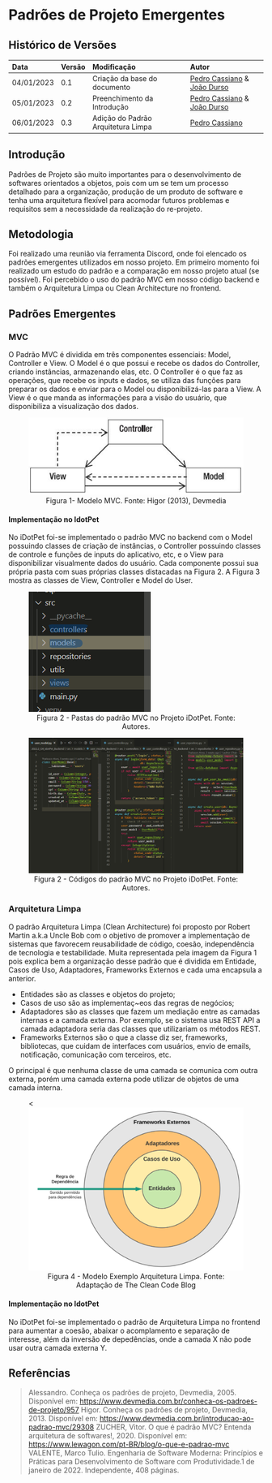 # Padrões de Projeto Emergentes

## Histórico de Versões

| Data | Versão | Modificação | Autor |
| :- | :- | :- | :- |
| 04/01/2023   | 0.1   | Criação da base do documento   | [Pedro Cassiano](https://github.com/PedroLucasCM) & [João Durso](https://github.com/jvsdurso) |
| 05/01/2023   | 0.2   | Preenchimento da Introdução   | [Pedro Cassiano](https://github.com/PedroLucasCM) & [João Durso](https://github.com/jvsdurso) |
| 06/01/2023   | 0.3   | Adição do Padrão Arquitetura Limpa   | [Pedro Cassiano](https://github.com/PedroLucasCM) |

## Introdução

Padrões de Projeto são muito importantes para o desenvolvimento de softwares orientados a objetos, pois com um se tem um processo detalhado para a organização, produção de um produto de software e tenha uma arquitetura flexível para acomodar futuros problemas e requisitos sem a necessidade da realização do re-projeto.


## Metodologia

Foi realizado uma reunião via ferramenta Discord, onde foi elencado os padrões emergentes utilizados em nosso projeto. Em primeiro momento foi realizado um estudo do padrão e a comparação em nosso projeto atual (se possível). Foi percebido o uso do padrão MVC em nosso código backend e também o Arquitetura Limpa ou Clean Architecture no frontend.

## Padrões Emergentes

### MVC

O Padrão MVC é dividida em três componentes essenciais: Model, Controller e View.
O Model é o que possui e recebe os dados do Controller, criando instâncias, armazenando elas, etc.
O Controller é o que faz as operações, que recebe os inputs e dados, se utiliza das funções para preparar os dados e enviar para o Model ou disponibilizá-las para a View.
A View é o que manda as informações para a visão do usuário, que disponibiliza a visualização dos dados.

<figure>
  <img src="https://github.com/UnBArqDsw2022-2/2022.2_G4_IDotPet/blob/master/docs/assets/padrao_emergente/mvc.jpg?raw=true" alt="Modelo MVC"/>
  <figcaption align="center"> Figura 1- Modelo MVC. Fonte: Higor (2013), Devmedia </figcaption>
</figure>

#### Implementação no IdotPet
No iDotPet foi-se implementado o padrão MVC no backend com o Model possuindo classes de criação de instâncias, o Controller possuindo classes de controle e funções de inputs do aplicativo, etc, e o View para disponibilizar visualmente dados do usuário. 
Cada componente possui sua própria pasta com suas próprias classes distacadas na Figura 2. A Figura 3 mostra as classes de View, Controller e Model do User.
<figure>
  <img src="https://github.com/UnBArqDsw2022-2/2022.2_G4_IDotPet/blob/master/docs/assets/padrao_emergente/mvc1_idotpet.png?raw=true" alt="Modelo MVC iDotPet"/>
  <figcaption align="center"> Figura 2 - Pastas do padrão MVC no Projeto iDotPet. Fonte: Autores. </figcaption>
</figure>

<figure>
  <img src="https://github.com/UnBArqDsw2022-2/2022.2_G4_IDotPet/blob/master/docs/assets/padrao_emergente/mvc2_idotpet.png?raw=true" alt="Modelo MVC iDotPet"/>
  <figcaption align="center"> Figura 2 - Códigos do padrão MVC no Projeto iDotPet. Fonte: Autores. </figcaption>
</figure>

### Arquitetura Limpa

O padrão Arquitetura Limpa (Clean Architecture) foi proposto por Robert Martin a.k.a Uncle Bob com o objetivo de promover a implementação de sistemas que favorecem reusabilidade de código, coesão, independência de tecnologia e testabilidade. Muita representada pela imagem da Figura 1 pois explica bem a organização desse padrão que é dividida em Entidade, Casos de Uso, Adaptadores, Frameworks Externos e cada uma encapsula a anterior.
- Entidades são as classes e objetos do projeto;
- Casos de uso são as implementaç~eos das regras de negócios;
- Adaptadores são as classes que fazem um mediação entre as camadas internas e a camada externa. Por exemplo,
se o sistema usa REST API a camada adaptadora seria das classes que utilizariam os métodos REST.
- Frameworks Externos são o que a classe diz ser, frameworks, bibliotecas, que cuidam de interfaces com usuários, envio de emails, notificação, comunicação com terceiros, etc.

O principal é que nenhuma classe de uma camada se comunica com outra externa, porém uma camada externa pode utilizar de objetos de uma camada interna.

<figure>
  <<img src="https://github.com/UnBArqDsw2022-2/2022.2_G4_IDotPet/blob/master/docs/assets/padrao_emergente/arquitetura-limpa.png?raw=true" alt="Modelo Clean Architecture"/>
  <figcaption align="center"> Figura 4 - Modelo Exemplo Arquitetura Limpa. Fonte: Adaptação de The Clean Code Blog </figcaption>
</figure>

#### Implementação no IdotPet
No iDotPet foi-se implementado o padrão de Arquitetura Limpa no frontend para aumentar a coesão, abaixar o acomplamento e separação de interesse, além da inversão de depedências, onde a camada X não pode usar outra camada externa Y.

## Referências

> Alessandro. Conheça os padrões de projeto, Devmedia, 2005. Disponível em: <https://www.devmedia.com.br/conheca-os-padroes-de-projeto/957>
> Higor. Conheça os padrões de projeto, Devmedia, 2013. Disponível em: <https://www.devmedia.com.br/introducao-ao-padrao-mvc/29308>
> ZUCHER, Vitor. O que é padrão MVC? Entenda arquitetura de softwares!, 2020. Disponível em: <https://www.lewagon.com/pt-BR/blog/o-que-e-padrao-mvc>
> VALENTE, Marco Tulio. Engenharia de Software Moderna: Princípios e Práticas para Desenvolvimento de Software com Produtividade.1 de janeiro de 2022. Independente, 408 páginas.
